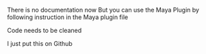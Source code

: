 There is no documentation now
But you can use the Maya Plugin by following instruction in the Maya plugin file


Code needs to be cleaned


I just put this on Github
